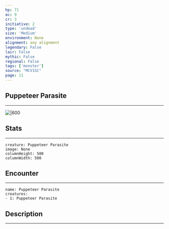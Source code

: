 ```yaml
---
hp: 71
ac: 9
cr: 3
initiative: 2
type: 'undead'    
size: 'Medium'
environment: None
alignment: any alignment
legendary: False
lair: False
mythic: False
regional: False
tags: ['monster']
source: "MCV1SC"
page: 11
---
```


## Puppeteer Parasite
---

![|600](D:/Program%20Files/5e.tools/img/bestiary/MCV1SC/Puppeteer%20Parasite.webp)

## Stats
---

```statblock
creature: Puppeteer Parasite
image: None
columnHeight: 500
columnWidth: 500
```

## Encounter
---

```encounter-table
name: Puppeteer Parasite
creatures:
- 1: Puppeteer Parasite
```

## Description
---




